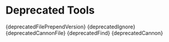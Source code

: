 # Deprecated Tools

{deprecatedFilePrependVersion}
{deprecatedIgnore}
{deprecatedCannonFile}
{deprecatedFind}
{deprecatedCannon}
